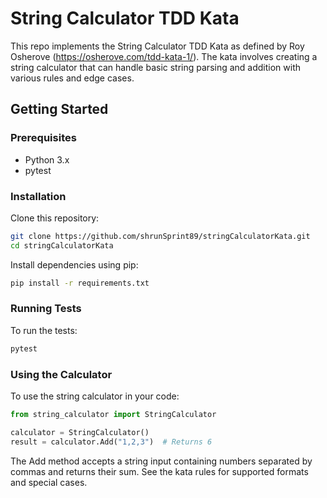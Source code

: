 # String Calculator TDD Kata

This repo implements the String Calculator TDD Kata as defined by Roy Osherove (https://osherove.com/tdd-kata-1/). The kata involves creating a string calculator that can handle basic string parsing and addition with various rules and edge cases.

## Getting Started

### Prerequisites

- Python 3.x
- pytest

### Installation

Clone this repository:

```bash
git clone https://github.com/shrunSprint89/stringCalculatorKata.git
cd stringCalculatorKata
```

Install dependencies using pip:

```bash
pip install -r requirements.txt
```

### Running Tests

To run the tests:

```bash
pytest
```

### Using the Calculator

To use the string calculator in your code:

```python
from string_calculator import StringCalculator

calculator = StringCalculator()
result = calculator.Add("1,2,3")  # Returns 6
```

The Add method accepts a string input containing numbers separated by commas and returns their sum. See the kata rules for supported formats and special cases.
